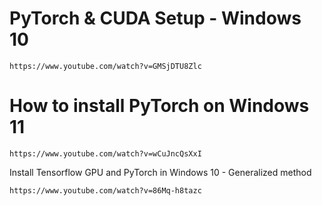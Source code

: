 #  PyTorch & CUDA Setup - Windows 10 

```
https://www.youtube.com/watch?v=GMSjDTU8Zlc
```

#  How to install PyTorch on Windows 11 

```
https://www.youtube.com/watch?v=wCuJncQsXxI
```

Install Tensorflow GPU and PyTorch in Windows 10 - Generalized method 

```
https://www.youtube.com/watch?v=86Mq-h8tazc
```

